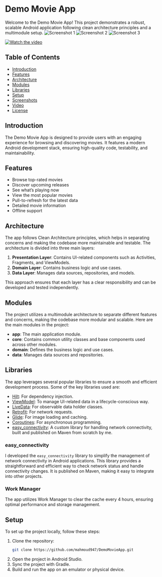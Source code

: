 # Demo Movie App

Welcome to the Demo Movie App! This project demonstrates a robust, scalable Android application following clean architecture principles and a multimodule setup.
![Screenshot 1](screenshots/screenshot1.png)
![Screenshot 2](screenshots/screenshot2.png)
![Screenshot 3](screenshots/screenshot3.png)

[![Watch the video](https://img.youtube.com/vi/YOUR_VIDEO_ID/maxresdefault.jpg)](https://www.youtube.com/watch?v=YOUR_VIDEO_ID)

## Table of Contents

- [Introduction](#introduction)
- [Features](#features)
- [Architecture](#architecture)
- [Modules](#modules)
- [Libraries](#libraries)
- [Setup](#setup)
- [Screenshots](#screenshots)
- [Video](#video)
- [License](#license)

## Introduction

The Demo Movie App is designed to provide users with an engaging experience for browsing and discovering movies. It features a modern Android development stack, ensuring high-quality code, testability, and maintainability.

## Features

- Browse top-rated movies
- Discover upcoming releases
- See what’s playing now
- View the most popular movies
- Pull-to-refresh for the latest data
- Detailed movie information
- Offline support

## Architecture

The app follows Clean Architecture principles, which helps in separating concerns and making the codebase more maintainable and testable. The architecture is divided into three main layers:

1. **Presentation Layer**: Contains UI-related components such as Activities, Fragments, and ViewModels.
2. **Domain Layer**: Contains business logic and use cases.
3. **Data Layer**: Manages data sources, repositories, and models.

This approach ensures that each layer has a clear responsibility and can be developed and tested independently.

## Modules

The project utilizes a multimodule architecture to separate different features and concerns, making the codebase more modular and scalable. Here are the main modules in the project:

- **app**: The main application module.
- **core**: Contains common utility classes and base components used across other modules.
- **domain**: Defines the business logic and use cases.
- **data**: Manages data sources and repositories.

## Libraries

The app leverages several popular libraries to ensure a smooth and efficient development process. Some of the key libraries used are:

- [Hilt](https://dagger.dev/hilt/): For dependency injection.
- [ViewModel](https://developer.android.com/topic/libraries/architecture/viewmodel): To manage UI-related data in a lifecycle-conscious way.
- [LiveData](https://developer.android.com/topic/libraries/architecture/livedata): For observable data holder classes.
- [Retrofit](https://square.github.io/retrofit/): For network requests.
- [Glide](https://bumptech.github.io/glide/): For image loading and caching.
- [Coroutines](https://kotlinlang.org/docs/coroutines-overview.html): For asynchronous programming.
- [easy_connectivity](https://github.com/mahmoud947/easy_connectivity): A custom library for handling network connectivity, built and published on Maven from scratch by me.

### easy_connectivity

I developed the `easy_connectivity` library to simplify the management of network connectivity in Android applications. This library provides a straightforward and efficient way to check network status and handle connectivity changes. It is published on Maven, making it easy to integrate into other projects.

### Work Manager
The app utilizes Work Manager to clear the cache every 4 hours, ensuring optimal performance and storage management.

## Setup

To set up the project locally, follow these steps:

1. Clone the repository:
   ```bash
   git clone https://github.com/mahmoud947/DemoMovieApp.git
2. Open the project in Android Studio.
3. Sync the project with Gradle.
4. Build and run the app on an emulator or physical device.


